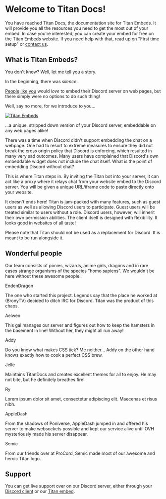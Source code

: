 # Welcome to Titan Docs!
You have reached Titan Docs, the documentation site for Titan Embeds. It will provide you all the resources you need to get the most out of your embed. In case you're interested, you can create your embed for free on the Titan Embeds website. If you need help with that, read up on "First time setup" or [contact us](#support).

## What is Titan Embeds?
You don't know? Well, let me tell you a story.

In the beginning, there was *silence*.

[People](https://www.reddit.com/r/discordapp/comments/3tucod/embedding_discord_via_iframe_disabled/) [like](https://feedback.discordapp.com/forums/326712-discord-dream-land/suggestions/10821381-please-turn-back-on-iframe-embed-for-discord-chat) [you](https://feedback.discordapp.com/forums/326712-discord-dream-land/suggestions/18454222-embed-in-forum-chat-option) would *love* to embed their Discord server on web pages, but there simply were no options to do such thing!  

Well, say no more, for we introduce to you...

[![Titan Embeds](https://github.com/TitanEmbeds/Titan/raw/master/webapp/titanembeds/static/img/titanembeds.png)](https://titanembeds.com)

...a unique, stripped down version of your Discord server, embeddable on any web pages alike!

There was a time when Discord didn't support embedding the chat on a webpage. One had to resort to extreme measures to ensure they did not break the cross origin policy that Discord is enforcing, which resulted in many very sad outcomes. Many users have complained that Discord's own embeddable widget does not include the chat itself. What is the point of embedding Discord without chat?

This is where Titan steps in. By inviting the Titan bot into your server, it can act like a proxy where it relays chat from your website embed to the Discord server. You will be given a unique URL/iframe code to paste directly onto your website.

It doesn't ends here! Titan is jam-packed with many features, such as guest users as well as allowing Discord users to participate. Guest users will be treated similar to users without a role. Discord users, however, will inherit their own permission abilities. The client itself is designed with flexibility. It looks good in websites of all taste!

Please note that Titan should not be used as a replacement for Discord. It is meant to be run alongside it.

## Wonderful people
Our team consists of ponies, wizards, anime girls, dragons and in rare cases strange organisms of the species "homo sapiens". We wouldn't be here without these awesome people!

<div class="admonition person">
<p class="admonition-title">EndenDragon</p>
<p>The one who started this project. Legends say that the place he worked at (BronyTV) decided to ditch IRC for Discord. Titan was the product of this chaos.</p>
</div>

<div class="admonition person">
<p class="admonition-title">Aelwen</p>
<p>This gal manages our server and figures out how to keep the hamsters in the basement in line! Without her, they might all run away!</p>
</div>

<div class="admonition person">
<p class="admonition-title">Addy</p>
<p>Do you know what makes CSS tick? Me neither... Addy on the other hand knows exactly how to cook a perfect CSS brew.</p>
</div>

<div class="admonition person">
<p class="admonition-title">Jelle</p>
<p>Maintains TitanDocs and creates excellent themes for all to enjoy. He may not bite, but he definitely breathes fire!</p>
</div>

<div class="admonition person">
<p class="admonition-title">Ry</p>
<p>Lorem ipsum dolor sit amet, consectetur adipiscing elit. Maecenas et risus nibh.</p>
</div>

<div class="admonition person">
<p class="admonition-title">AppleDash</p>
<p>From the shadows of Poniverse, AppleDash jumped in and offered his server to make websockets possible and kept our service alive until OVH mysteriously made his server disappear.</p>
</div>

<div class="admonition person">
<p class="admonition-title">Semic</p>
<p>From our friends over at ProCord, Semic made most of our awesome and heroic Titan logo.</p>
</div>

## Support
You can get live support over on our Discord server, either through your [Discord client](https://discordapp.com/invite/pFDDtcN) or our [Titan embed](https://titanembeds.com/embed/295085744249110529).
